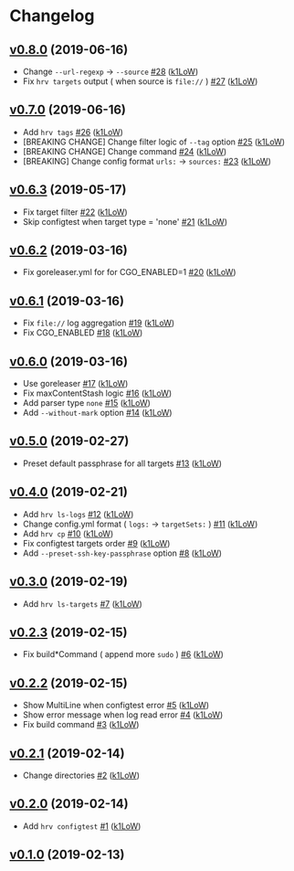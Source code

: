 # Changelog

## [v0.8.0](https://github.com/k1LoW/harvest/compare/v0.7.0...v0.8.0) (2019-06-16)

* Change `--url-regexp` -> `--source` [#28](https://github.com/k1LoW/harvest/pull/28) ([k1LoW](https://github.com/k1LoW))
* Fix `hrv targets` output ( when source is `file://` ) [#27](https://github.com/k1LoW/harvest/pull/27) ([k1LoW](https://github.com/k1LoW))

## [v0.7.0](https://github.com/k1LoW/harvest/compare/v0.6.3...v0.7.0) (2019-06-16)

* Add `hrv tags` [#26](https://github.com/k1LoW/harvest/pull/26) ([k1LoW](https://github.com/k1LoW))
* [BREAKING CHANGE] Change filter logic of `--tag` option  [#25](https://github.com/k1LoW/harvest/pull/25) ([k1LoW](https://github.com/k1LoW))
* [BREAKING CHANGE] Change command [#24](https://github.com/k1LoW/harvest/pull/24) ([k1LoW](https://github.com/k1LoW))
* [BREAKING] Change config format `urls:` -> `sources:` [#23](https://github.com/k1LoW/harvest/pull/23) ([k1LoW](https://github.com/k1LoW))

## [v0.6.3](https://github.com/k1LoW/harvest/compare/v0.6.2...v0.6.3) (2019-05-17)

* Fix target filter [#22](https://github.com/k1LoW/harvest/pull/22) ([k1LoW](https://github.com/k1LoW))
* Skip configtest when target type = 'none' [#21](https://github.com/k1LoW/harvest/pull/21) ([k1LoW](https://github.com/k1LoW))

## [v0.6.2](https://github.com/k1LoW/harvest/compare/v0.6.1...v0.6.2) (2019-03-16)

* Fix goreleaser.yml for  for CGO_ENABLED=1 [#20](https://github.com/k1LoW/harvest/pull/20) ([k1LoW](https://github.com/k1LoW))

## [v0.6.1](https://github.com/k1LoW/harvest/compare/v0.6.0...v0.6.1) (2019-03-16)

* Fix `file://` log aggregation [#19](https://github.com/k1LoW/harvest/pull/19) ([k1LoW](https://github.com/k1LoW))
* Fix CGO_ENABLED [#18](https://github.com/k1LoW/harvest/pull/18) ([k1LoW](https://github.com/k1LoW))

## [v0.6.0](https://github.com/k1LoW/harvest/compare/v0.5.0...v0.6.0) (2019-03-16)

* Use goreleaser [#17](https://github.com/k1LoW/harvest/pull/17) ([k1LoW](https://github.com/k1LoW))
* Fix maxContentStash logic [#16](https://github.com/k1LoW/harvest/pull/16) ([k1LoW](https://github.com/k1LoW))
* Add parser type `none` [#15](https://github.com/k1LoW/harvest/pull/15) ([k1LoW](https://github.com/k1LoW))
* Add `--without-mark` option [#14](https://github.com/k1LoW/harvest/pull/14) ([k1LoW](https://github.com/k1LoW))

## [v0.5.0](https://github.com/k1LoW/harvest/compare/v0.4.0...v0.5.0) (2019-02-27)

* Preset default passphrase for all targets [#13](https://github.com/k1LoW/harvest/pull/13) ([k1LoW](https://github.com/k1LoW))

## [v0.4.0](https://github.com/k1LoW/harvest/compare/v0.3.0...v0.4.0) (2019-02-21)

* Add `hrv ls-logs` [#12](https://github.com/k1LoW/harvest/pull/12) ([k1LoW](https://github.com/k1LoW))
* Change config.yml format ( `logs:` -> `targetSets:` ) [#11](https://github.com/k1LoW/harvest/pull/11) ([k1LoW](https://github.com/k1LoW))
* Add `hrv cp` [#10](https://github.com/k1LoW/harvest/pull/10) ([k1LoW](https://github.com/k1LoW))
* Fix configtest targets order [#9](https://github.com/k1LoW/harvest/pull/9) ([k1LoW](https://github.com/k1LoW))
* Add `--preset-ssh-key-passphrase` option [#8](https://github.com/k1LoW/harvest/pull/8) ([k1LoW](https://github.com/k1LoW))

## [v0.3.0](https://github.com/k1LoW/harvest/compare/v0.2.3...v0.3.0) (2019-02-19)

* Add `hrv ls-targets` [#7](https://github.com/k1LoW/harvest/pull/7) ([k1LoW](https://github.com/k1LoW))

## [v0.2.3](https://github.com/k1LoW/harvest/compare/v0.2.2...v0.2.3) (2019-02-15)

* Fix build*Command ( append more `sudo` ) [#6](https://github.com/k1LoW/harvest/pull/6) ([k1LoW](https://github.com/k1LoW))

## [v0.2.2](https://github.com/k1LoW/harvest/compare/v0.2.1...v0.2.2) (2019-02-15)

* Show MultiLine when configtest error [#5](https://github.com/k1LoW/harvest/pull/5) ([k1LoW](https://github.com/k1LoW))
* Show error message when log read error [#4](https://github.com/k1LoW/harvest/pull/4) ([k1LoW](https://github.com/k1LoW))
* Fix build command [#3](https://github.com/k1LoW/harvest/pull/3) ([k1LoW](https://github.com/k1LoW))

## [v0.2.1](https://github.com/k1LoW/harvest/compare/v0.2.0...v0.2.1) (2019-02-14)

* Change directories [#2](https://github.com/k1LoW/harvest/pull/2) ([k1LoW](https://github.com/k1LoW))

## [v0.2.0](https://github.com/k1LoW/harvest/compare/51449d0b6a46...v0.2.0) (2019-02-14)

* Add `hrv configtest` [#1](https://github.com/k1LoW/harvest/pull/1) ([k1LoW](https://github.com/k1LoW))

## [v0.1.0](https://github.com/k1LoW/harvest/compare/51449d0b6a46...v0.1.0) (2019-02-13)
